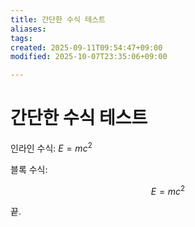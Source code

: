 ```yaml
---
title: 간단한 수식 테스트
aliases: 
tags: 
created: 2025-09-11T09:54:47+09:00
modified: 2025-10-07T23:35:06+09:00

---
```

# 간단한 수식 테스트

인라인 수식: $E = mc^2$

블록 수식:

$$
E = mc^2
$$

끝.
